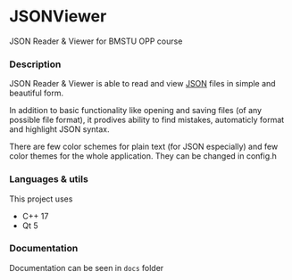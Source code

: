 # JSONViewer
JSON Reader & Viewer for BMSTU OPP course

### Description
JSON Reader & Viewer is able to read and view [JSON](https://www.json.org/json-en.html) files in simple and beautiful form.

In addition to basic functionality like opening and saving files (of any possible file format), it prodives ability to find mistakes, automaticly format and highlight JSON syntax.

There are few color schemes for plain text (for JSON especially) and few color themes for the whole application. They can be changed in config.h 

### Languages & utils
This project uses
- C++ 17
- Qt 5

### Documentation
Documentation can be seen in `docs` folder
